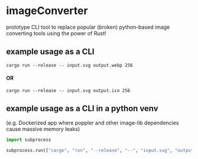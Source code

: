 # imageConverter
prototype CLI tool to replace popular (broken) python-based image converting tools using the power of Rust!


## example usage as a CLI
```shell
cargo run --release -- input.svg output.webp 256
```
#### OR
```shell
cargo run --release -- input.svg output.ico 256
```

## example usage as a CLI in a python venv 
(e.g. Dockerized app where poppler and other image-lib dependencies cause massive memory leaks)
```python
import subprocess

subprocess.run(["cargo", "run", "--release", "--", "input.svg", "output.webp", "256"]) 
```

